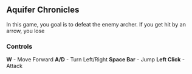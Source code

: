 ## Aquifer Chronicles
In this game, you goal is to defeat the enemy archer. If you get hit by an arrow, you lose

### Controls
**W** - Move Forward
**A/D** - Turn Left/Right
**Space Bar** - Jump
**Left Click** - Attack
